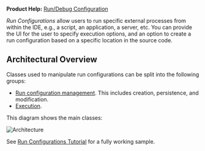 [//]: # (title: Run Configurations)

<!-- Copyright 2000-2022 JetBrains s.r.o. and other contributors. Use of this source code is governed by the Apache 2.0 license that can be found in the LICENSE file. -->

<microformat>

**Product Help:** [Run/Debug Configuration](https://www.jetbrains.com/idea/help/run-debug-configuration.html)

</microformat>

*Run Configurations* allow users to run specific external processes from within the IDE, e.g., a script, an application, a server, etc.
You can provide the UI for the user to specify execution options, and an option to create a run configuration based on a specific location in the source code.

## Architectural Overview

Classes used to manipulate run configurations can be split into the following groups:

* [Run configuration management](run_configuration_management.md).
  This includes creation, persistence, and modification.
* [Execution](run_configuration_execution.md).

This diagram shows the main classes:

![Architecture](classes.png)

See [Run Configurations Tutorial](run_configurations.md) for a fully working sample.
